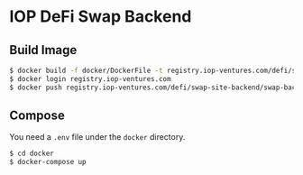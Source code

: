 # IOP DeFi Swap Backend

## Build Image

```bash
$ docker build -f docker/DockerFile -t registry.iop-ventures.com/defi/swap-site-backend/swap-backend:latest .
$ docker login registry.iop-ventures.com
$ docker push registry.iop-ventures.com/defi/swap-site-backend/swap-backend:latest
```

## Compose

You need a `.env` file under the `docker` directory.

```bash
$ cd docker
$ docker-compose up
```